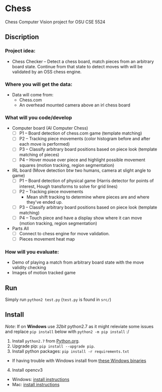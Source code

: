# Chess
Chess Computer Vision project for OSU CSE 5524

## Discription
### Project idea:
- Chess Checker – Detect a chess board, match pieces from an arbitrary board state. Continue from that state to detect moves with will be validated by an OSS chess engine.

### Where you will get the data:
- Data will come from:
  - Chess.com
  - An overhead mounted camera above an irl chess board

### What will you code/develop
- Computer board (AI Computer Chess)
  - [ ] P1 – Board detection of chess.com game (template matching)
  - [ ] P2 – Tracking piece movements (color histogram before and after each move is performed)
  - [ ] P3 – Classify arbitrary board positions based on piece look (template matching of pieces)
  - [ ] P4 – Hover mouse over piece and highlight possible movement squares (motion tracking, region segmentation)

- IRL board (Move detection btw two humans, camera at slight angle to game)
  - [ ] P1 – Board detection of physical game (Harris detector for points of interest, Hough transforms to solve for grid lines) 
  - [ ] P2 – Tracking piece movements
    - Mean shift tracking to determine where pieces are and where they've ended up.
  - [ ] P3 – Classify arbitrary board positions based on piece look (template matching)
  - [ ] P4 – Touch piece and have a display show where it can move (motion tracking, region segmentation)

- Parts All
  - [ ] Connect to chess engine for move validation.
  - [ ] Pieces movement heat map

### How will you evaluate:
- Demo of playing a match from arbitrary board state with the move validity checking
- Images of motion tracked game

## Run
Simply run `python2 test.py` (`test.py` is found in `src/`)

## Install
*Note*: If on **Windows** use *32bit* python2.7 as it might releviate some issues and replace `pip install` below with `python2 -m pip install` :/

1. Install `python2.7` from [Python.org](https://www.python.org/).
2. Upgrade pip: `pip install --upgrade pip`.
3. Install python packages: `pip install -r requirements.txt`
  - If having trouble with Windows install from [these Windows binaries](http://www.lfd.uci.edu/~gohlke/pythonlibs/#scipy)
4. Install opencv3
  - Windows: [install instructions](http://docs.opencv.org/3.1.0/d5/de5/tutorial_py_setup_in_windows.html)
  - Mac: [install instructions](http://www.mobileway.net/2015/02/14/install-opencv-for-python-on-mac-os-x/)

